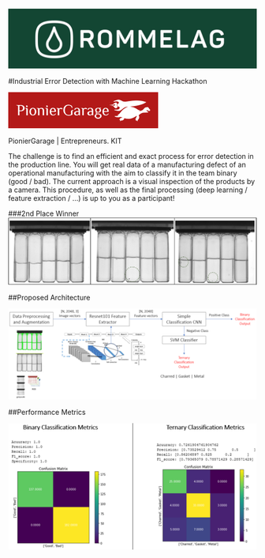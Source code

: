 
![](documentation_files/rommelag%20logo.jpg)

#Industrial Error Detection with Machine Learning Hackathon

![](documentation_files/pioneergaragelogo.PNG)

PionierGarage | Entrepreneurs. KIT

The challenge is to find an efficient and exact process for error detection in the production line.
You will get real data of a manufacturing defect of an operational manufacturing with the aim to classify it in the team binary (good / bad).
The current approach is a visual inspection of the products by a camera. This procedure, as well as the final processing (deep learning / feature extraction / ...) is up to you as a participant!

###2nd Place Winner
![](documentation_files/1.PNG)


##Proposed Architecture

![](documentation_files/architecture.PNG)

##Performance Metrics

![](documentation_files/3.PNG)